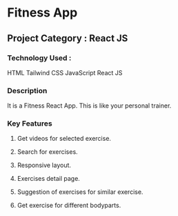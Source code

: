 # Fitness App

## Project Category : React JS

### Technology Used :
HTML
Tailwind CSS
JavaScript
React JS

### Description
It is a Fitness React App. This is like your personal trainer.

### Key Features

1. Get videos for selected exercise.

2. Search for exercises.

3. Responsive layout.

4. Exercises detail page.

5. Suggestion of exercises for similar exercise.

6. Get exercise for different bodyparts.
